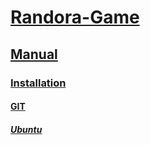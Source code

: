 # [Randora-Game](/README.md)

## [Manual](/manual/README.md)

### [Installation](/manual/installation/README.md)

#### [GIT](/manual/installation/lxc/README.md)

##### [Ubuntu](/manual/installation/lxc/ubuntu/README.md)

